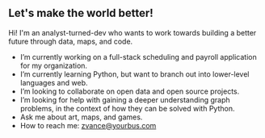 ## Let's make the world better!

Hi! I'm an analyst-turned-dev who wants to work towards building a better future through data, maps, and code.

- I’m currently working on a full-stack scheduling and payroll application for my organization.
- I’m currently learning Python, but want to branch out into lower-level languages and web.
- I’m looking to collaborate on open data and open source projects.
- I’m looking for help with gaining a deeper understanding graph problems, in the context of how they can be solved with Python.
- Ask me about art, maps, and games.
- How to reach me: zvance@yourbus.com
